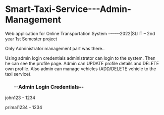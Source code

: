 # Smart-Taxi-Service---Admin-Management
Web application for Online Transportation System 
------2022|SLIIT – 2nd year 1st Semester project

Only Administrator management part was there..

Using admin login credentials administrator can login to the system. Then he can see the profile page. Admin can UPDATE profile details and DELETE own profile. 
Also admin can manage vehicles (ADD/DELETE vehicle to the taxi service).



<h3><ul>--Admin Login Credentials--</ul></h3>

john123  -  1234

primal1234  -  1234
